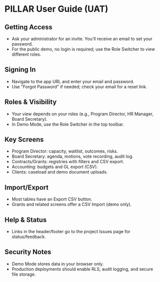 # PILLAR User Guide (UAT)

## Getting Access
- Ask your administrator for an invite. You'll receive an email to set your password.
- For the public demo, no login is required; use the Role Switcher to view different roles.

## Signing In
- Navigate to the app URL and enter your email and password.
- Use "Forgot Password" if needed; check your email for a reset link.

## Roles & Visibility
- Your view depends on your roles (e.g., Program Director, HR Manager, Board Secretary).
- In Demo Mode, use the Role Switcher in the top toolbar.

## Key Screens
- Program Director: capacity, waitlist, outcomes, risks.
- Board Secretary: agenda, motions, vote recording, audit log.
- Contracts/Grants: registries with filters and CSV export.
- Accounting: budgets and GL export (CSV).
- Clients: caseload and demo document uploads.

## Import/Export
- Most tables have an Export CSV button.
- Grants and related screens offer a CSV Import (demo only).

## Help & Status
- Links in the header/footer go to the project Issues page for status/feedback.

## Security Notes
- Demo Mode stores data in your browser only.
- Production deployments should enable RLS, audit logging, and secure file storage.